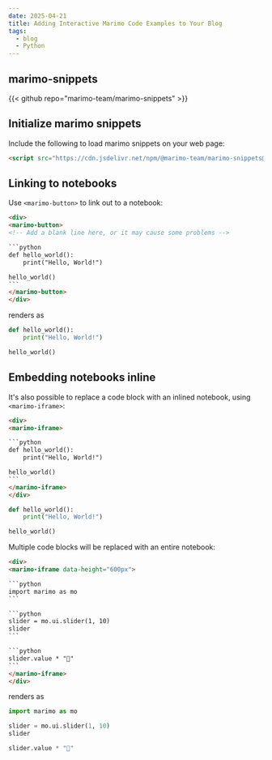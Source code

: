 ```yaml
---
date: 2025-04-21
title: Adding Interactive Marimo Code Examples to Your Blog
tags:
  - blog
  - Python
---
```



## marimo-snippets

{{< github repo="marimo-team/marimo-snippets" >}}


## Initialize marimo snippets

Include the following to load marimo snippets on your web page:

```html
<script src="https://cdn.jsdelivr.net/npm/@marimo-team/marimo-snippets@1"></script>
```

<script src="https://cdn.jsdelivr.net/npm/@marimo-team/marimo-snippets@1"></script>

## Linking to notebooks

Use `<marimo-button>` to link out to a notebook:

````html
<div>
<marimo-button>
<!-- Add a blank line here, or it may cause some problems -->

```python
def hello_world():
    print("Hello, World!")

hello_world()
```
</marimo-button>
</div>
````

renders as

<div>
<marimo-button>

```python
def hello_world():
    print("Hello, World!")

hello_world()
```
</marimo-button>
</div>

## Embedding notebooks inline

It's also possible to replace a code block with an inlined notebook, using `<marimo-iframe>`:

````html
<div>
<marimo-iframe>

```python
def hello_world():
    print("Hello, World!")

hello_world()
```
</marimo-iframe>
</div>
````

<div>
<marimo-iframe>

```python
def hello_world():
    print("Hello, World!")

hello_world()
```
</marimo-iframe>
</div>


Multiple code blocks will be replaced with an entire notebook:

````html
<div>
<marimo-iframe data-height="600px">

```python
import marimo as mo
```

```python
slider = mo.ui.slider(1, 10)
slider
```

```python
slider.value * "🍃"
```
</marimo-iframe>
</div>
````

renders as

<div>
<marimo-iframe data-height="600px">

```python
import marimo as mo
```

```python
slider = mo.ui.slider(1, 10)
slider
```

```python
slider.value * "🍃"
```
</marimo-iframe>
</div>

